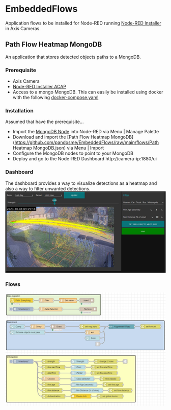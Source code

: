 # EmbeddedFlows
Application flows to be installed for Node-RED running [Node-RED Installer](https://pandosme.github.io/acap/node-red/2023/09/12/nodered-acap.html) in Axis Cameras.  

## Path Flow Heatmap MongoDB
An application that stores detected objects paths to a MongoDB.

### Prerequisite
* Axis Camera
* [Node-RED Installer ACAP](https://pandosme.github.io/acap/node-red/2023/09/12/nodered-acap.html)
* Access to a mongo MongoDB. This can easily be installed using docker with the following [docker-compose.yaml](https://github.com/pandosme/EmbeddedFlows/raw/main/resources/mongodb/docker-compose.yaml)

### Installation
Assumed that have the prerequisite...
* Import the [MongoDB Node](node-red-node-mongodb) into Node-RED via Menu | Manage Palette
* Download and import the [Path Flow Heatmap MongoDB](https://github.com/pandosme/EmbeddedFlows/raw/main/flows/Path Heatmap MongoDB.json) via Menu | Import
* Configure the MongoDB nodes to point to your MongoDB
* Deploy and go to the Node-RED Dashboard http://camera-ip:1880/ui
    
### Dashboard
The dashboard provides a way to visualize detections as a heatmap and also a way to filter unwanted detections.
![dashboard](/images/dashboard_path_heatmap.jpg)

### Flows
![dashboard](/images/flow_path_heatmap.jpg)


